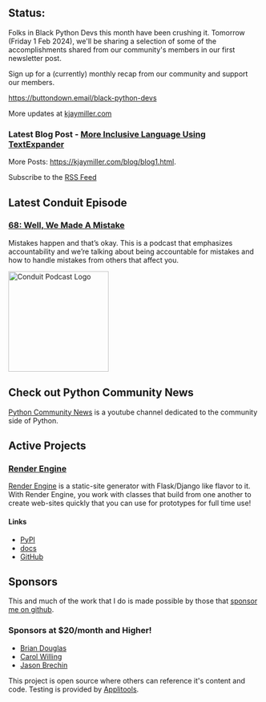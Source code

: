 ## Status:
<p>Folks in Black Python Devs this month have been crushing it. Tomorrow (Friday 1 Feb 2024), we'll be sharing a selection of some of the accomplishments shared from our community's members in our first newsletter post.</p>

<p>Sign up for a (currently) monthly recap from our community and support our members.</p>

<p><a href="https://buttondown.email/black-python-devs">https://buttondown.email/black-python-devs</a></p>

More updates at [kjaymiller.com](https://kjaymiller.com/microblog/microblog)

### Latest Blog Post - [More Inclusive Language Using TextExpander](https://kjaymiller.com/blog/more-inclusive-language-using-textexpander.html)

More Posts: <https://kjaymiller.com/blog/blog1.html>.

Subscribe to the [RSS Feed](https://kjaymiller.com/allposts.rss)


## Latest Conduit Episode
### [68: Well, We Made A Mistake](http://relay.fm/conduit/68)
Mistakes happen and that’s okay. This is a podcast that emphasizes accountability and we’re talking about being accountable for mistakes and how to handle mistakes from others that affect you.

<img src="https://kjaymiller.s3-us-west-2.amazonaws.com/images/conduit_artwork.png" height="200" width="200" alt="Conduit Podcast Logo"/>

## Check out Python Community News
[Python Community News](https://youtube.com/@pycommunitynews) is a youtube channel dedicated to the community side of Python.

## Active Projects

### [Render Engine]
[Render Engine] is a static-site generator with Flask/Django like flavor to it.
With Render Engine, you work with classes that build from one another to create
web-sites quickly that you can use for prototypes for full time use!

#### Links
- [PyPI](https://pypi.org/project/render-engine)
- [docs](https://render-engine.readthedocs.io)
- [GitHub](https://github.com/kjaymiller/render_engine)

## Sponsors
This and much of the work that I do is made possible by those that [sponsor me
on github](https://github.com/sponsors/kjaymiller).

### Sponsors at $20/month and Higher!
- [Brian Douglas](https://github.com/bdougie)
- [Carol Willing](https://github.com/willingc)
- [Jason Brechin](https://github.com/brechin)


This project is open source where others can reference it's content and code. Testing is provided by [Applitools](https://www.applitools.com/).


[Render Engine]: https://render-engine.readthedocs.io